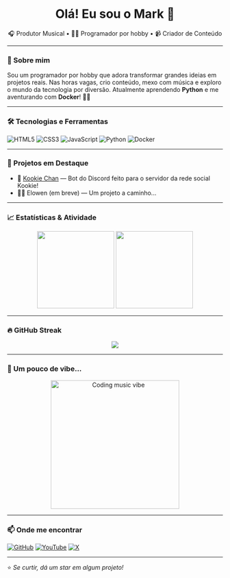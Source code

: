 <h1 align="center">Olá! Eu sou o Mark 👋</h1>

<p align="center">
  🎧 Produtor Musical • 👨‍💻 Programador por hobby • 📹 Criador de Conteúdo
</p>

---

### 🎯 Sobre mim

Sou um programador por hobby que adora transformar grandes ideias em projetos reais. Nas horas vagas, crio conteúdo, mexo com música e exploro o mundo da tecnologia por diversão. 
Atualmente aprendendo **Python** e me aventurando com **Docker**! 🐍🐳

---

### 🛠️ Tecnologias e Ferramentas

![HTML5](https://img.shields.io/badge/HTML5-E34F26?style=for-the-badge&logo=html5&logoColor=fff)
![CSS3](https://img.shields.io/badge/CSS3-1572B6?style=for-the-badge&logo=css3&logoColor=fff)
![JavaScript](https://img.shields.io/badge/JavaScript-F7DF1E?style=for-the-badge&logo=javascript&logoColor=000)
![Python](https://img.shields.io/badge/Python-3776AB?style=for-the-badge&logo=python&logoColor=fff)
![Docker](https://img.shields.io/badge/Docker-2496ED?style=for-the-badge&logo=docker&logoColor=fff)

---

### 🚀 Projetos em Destaque

- 🤖 [Kookie Chan](github.com/kookie-community/kookie-chan) — Bot do Discord feito para o servidor da rede social Kookie!
- 🧙‍♀️ Elowen (em breve) — Um projeto a caminho...

---

### 📈 Estatísticas & Atividade

<p align="center">
  <img height="180em" src="https://github-readme-stats.vercel.app/api?username=markelpher&show_icons=true&theme=tokyonight" />
  <img height="180em" src="https://github-readme-stats.vercel.app/api/top-langs/?username=markelpher&layout=compact&theme=tokyonight" />
</p>

---

### 🔥 GitHub Streak

<p align="center">
  <img src="https://github-readme-streak-stats.herokuapp.com?user=SeuUsuarioAqui&theme=tokyonight&hide_border=false" />
</p>

---

### 🎵 Um pouco de vibe...

<p align="center">
  <img src="https://media.giphy.com/media/l3vR85PnGsBwu1PFK/giphy.gif" width="300" alt="Coding music vibe">
</p>

---

### 📫 Onde me encontrar

[![GitHub](https://img.shields.io/badge/GitHub-100000?style=for-the-badge&logo=github&logoColor=white)](https://github.com/markelpher)
[![YouTube](https://img.shields.io/badge/YouTube-FF0000?style=for-the-badge&logo=youtube&logoColor=white)](https://youtube.com/@markelpher)
[![X](https://img.shields.io/badge/X-FF0000?style=for-the-badge&logo=x&logoColor=white)](https://x.com/markelpher)

---

⭐️ *Se curtir, dá um star em algum projeto!*
